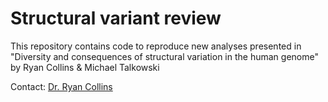 # Structural variant review  

This repository contains code to reproduce new analyses presented in "Diversity and consequences of structural variation in the human genome" by Ryan Collins & Michael Talkowski  

Contact: [Dr. Ryan Collins](mailto:Ryan_Collins@dfci.harvard.edu)  

